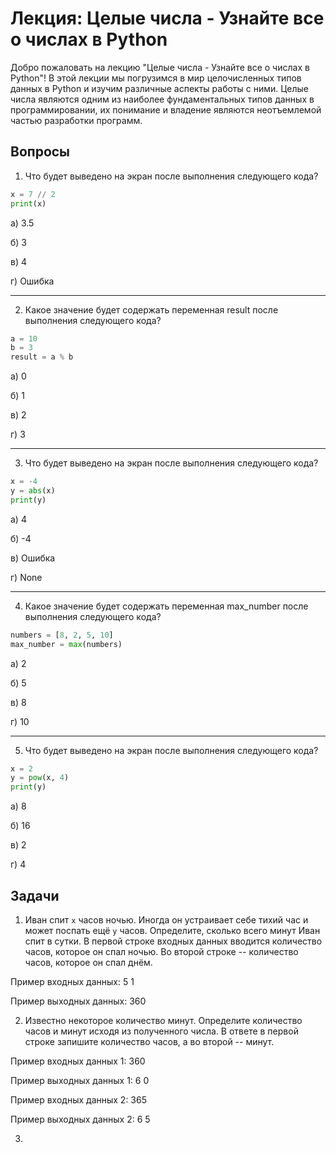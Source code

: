 # Лекция: Целые числа - Узнайте все о числах в Python
Добро пожаловать на лекцию "Целые числа - Узнайте все о числах в Python"! В этой лекции мы погрузимся в мир целочисленных типов данных в Python и изучим различные аспекты работы с ними. Целые числа являются одним из наиболее фундаментальных типов данных в программировании, их понимание и владение являются неотъемлемой частью разработки программ.

## Вопросы
1. Что будет выведено на экран после выполнения следующего кода?
```python
x = 7 // 2
print(x)
```
а) 3.5

б) 3

в) 4

г) Ошибка

---

2. Какое значение будет содержать переменная result после выполнения следующего кода?

```python
a = 10
b = 3
result = a % b
```
а) 0

б) 1

в) 2

г) 3

---

3. Что будет выведено на экран после выполнения следующего кода?
```python
x = -4
y = abs(x)
print(y)
```
а) 4

б)  -4

в) Ошибка

г) None

---

4. Какое значение будет содержать переменная max_number после выполнения следующего кода?
```python
numbers = [8, 2, 5, 10]
max_number = max(numbers)
```
а) 2

б) 5

в) 8

г) 10

---

5. Что будет выведено на экран после выполнения следующего кода?
```python
x = 2
y = pow(x, 4)
print(y)
```
а) 8

б) 16

в) 2

г) 4

## Задачи
1. Иван спит `x` часов ночью. Иногда он устраивает себе тихий час и может поспать ещё `y` часов. Определите, сколько всего минут Иван спит в сутки. В первой строке входных данных вводится количество часов, которое он спал ночью. Во второй строке -- количество часов, которое он спал днём.

Пример входных данных:
5
1

Пример выходных данных:
360

2. Известно некоторое количество минут. Определите количество часов и минут исходя из полученного числа. В ответе в первой строке запишите количество часов, а во второй -- минут.

Пример входных данных 1:
360

Пример выходных данных 1:
6
0

Пример входных данных 2:
365

Пример выходных данных 2:
6
5

3.

